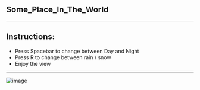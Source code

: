 ## Some_Place_In_The_World

---
## Instructions:
  - Press Spacebar to change between Day and Night
  - Press R to change between rain / snow
  - Enjoy the view
---
![image](https://user-images.githubusercontent.com/97462803/167226278-33e545e1-5759-4337-b13b-e2456ab6c45d.png)


